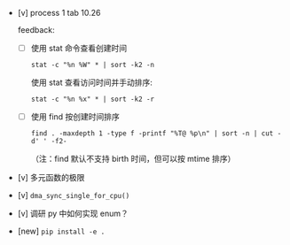 * [v] process 1 tab 10.26

    feedback:

    * [ ] 使用 stat 命令查看创建时间

        `stat -c "%n %W" * | sort -k2 -n`

        使用 stat 查看访问时间并手动排序:

        `stat -c "%n %x" * | sort -k2 -r`

    * [ ] 使用 find 按创建时间排序

        `find . -maxdepth 1 -type f -printf "%T@ %p\n" | sort -n | cut -d' ' -f2-`

        （注：find 默认不支持 birth 时间，但可以按 mtime 排序）

* [v] 多元函数的极限

* [v] `dma_sync_single_for_cpu()`

* [v] 调研 py 中如何实现 enum？

* [new] `pip install -e .`